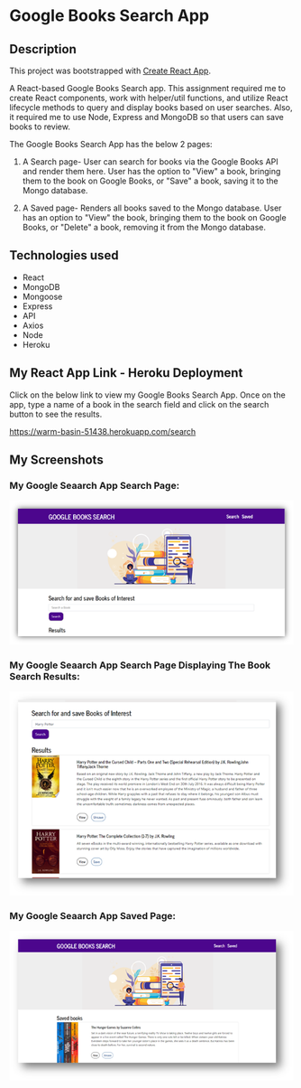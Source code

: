 # Google Books Search App

## Description

This project was bootstrapped with [Create React App](https://github.com/facebook/create-react-app).

A React-based Google Books Search app. This assignment required me to create React components, work with helper/util functions, and utilize React lifecycle methods to query and display books based on user searches. Also, it required me to use Node, Express and MongoDB so that users can save books to review.

The Google Books Search App has the below 2 pages:

1. A Search page- User can search for books via the Google Books API and render them here. User has the option to "View" a book, bringing them to the book on Google Books, or "Save" a book, saving it to the Mongo database.

2) A Saved page- Renders all books saved to the Mongo database. User has an option to "View" the book, bringing them to the book on Google Books, or "Delete" a book, removing it from the Mongo database.

## Technologies used

- React
- MongoDB
- Mongoose
- Express
- API
- Axios
- Node
- Heroku

## My React App Link - Heroku Deployment

Click on the below link to view my Google Books Search App. Once on the app, type a name of a book in the search field and click on the search button to see the results.

https://warm-basin-51438.herokuapp.com/search

## My Screenshots

### My Google Seaarch App Search Page:

![My Google Seaarch App Search Page screenshot](/public/images/my-google-books-search-cover-page.png)

### My Google Seaarch App Search Page Displaying The Book Search Results:

![My Google Seaarch App Search Page Displaying Results](/public/images/my-google-books-search-cover-page-showing-results.png)

### My Google Seaarch App Saved Page:

![My Google Seaarch App Saved Page screenshot](/public/images/my-google-books-search-save-page.png)
